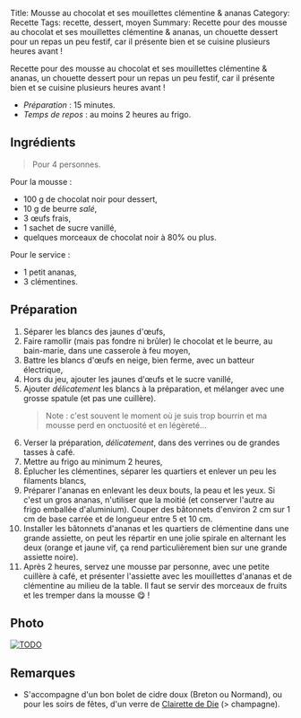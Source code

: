 Title: Mousse au chocolat et ses mouillettes clémentine & ananas
Category: Recette
Tags: recette, dessert, moyen
Summary: Recette pour des mousse au chocolat et ses mouillettes clémentine & ananas, un chouette dessert pour un repas un peu festif, car il présente bien et se cuisine plusieurs heures avant !

Recette pour des mousse au chocolat et ses mouillettes clémentine & ananas, un chouette dessert pour un repas un peu festif, car il présente bien et se cuisine plusieurs heures avant !

- *Préparation* : 15 minutes.
- *Temps de repos* : au moins 2 heures au frigo.

## Ingrédients
> Pour 4 personnes.

Pour la mousse :

- 100 g de chocolat noir pour dessert,
- 10 g de beurre *salé*,
- 3 œufs frais,
- 1 sachet de sucre vanillé,
- quelques morceaux de chocolat noir à 80% ou plus.

Pour le service :

- 1 petit ananas,
- 3 clémentines.

## Préparation
1. Séparer les blancs des jaunes d'œufs,
2. Faire ramollir (mais pas fondre ni brûler) le chocolat et le beurre, au bain-marie, dans une casserole à feu moyen,
3. Battre les blancs d'œufs en neige, bien ferme, avec un batteur électrique,
4. Hors du jeu, ajouter les jaunes d'œufs et le sucre vanillé,
5. Ajouter *délicatement* les blancs à la préparation, et mélanger avec une grosse spatule (et pas une cuillère).
    > Note : c'est souvent le moment où je suis trop bourrin et ma mousse perd en onctuosité et en légèreté...
6. Verser la préparation, *délicatement*, dans des verrines ou de grandes tasses à café.
7. Mettre au frigo au minimum 2 heures,
8. Éplucher les clémentines, séparer les quartiers et enlever un peu les filaments blancs,
9. Préparer l'ananas en enlevant les deux bouts, la peau et les yeux. Si c'est un gros ananas, n'utiliser que la moitié (et conserver l'autre au frigo emballée d'aluminium). Couper des bâtonnets d'environ 2 cm sur 1 cm de base carrée et de longueur entre 5 et 10 cm.
10. Installer les bâtonnets d'ananas et les quartiers de clémentine dans une grande assiette, on peut les répartir en une jolie spirale en alternant les deux (orange et jaune vif, ça rend particulièrement bien sur une grande assiette noire).
11. Après 2 heures, servez une mousse par personne, avec une petite cuillère à café, et présenter l'assiette avec les mouillettes d'ananas et de clémentine au milieu de la table. Il faut se servir des morceaux de fruits et les tremper dans la mousse :yum: !

## Photo
[![TODO]({filename}images/blank.png)](#)

## Remarques
- S'accompagne d'un bon bolet de cidre doux (Breton ou Normand), ou pour les soirs de fêtes, d'un verre de [Clairette de Die](https://fr.wikipedia.org/wiki/Clairette_de_Die) (> champagne).
